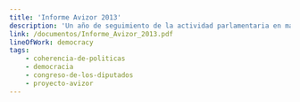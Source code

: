 ```yaml
---
title: 'Informe Avizor 2013'
description: 'Un año de seguimiento de la actividad parlamentaria en materia de desarrollo'
link: /documentos/Informe_Avizor_2013.pdf
lineOfWork: democracy
tags:
    - coherencia-de-politicas
    - democracia
    - congreso-de-los-diputados
    - proyecto-avizor
---
```

